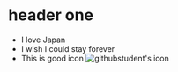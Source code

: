 # header one

- I love Japan
- I wish I could stay forever
- This is good icon 
![githubstudent's icon](https://2.gravatar.com/avatar/987370195a5ad155fa60d3feacdb552e?d=https%3A%2F%2Fidenticons.github.com%2F262d325efb875a3b56d61a0a477bc6c0.png&r=x&s=400)
